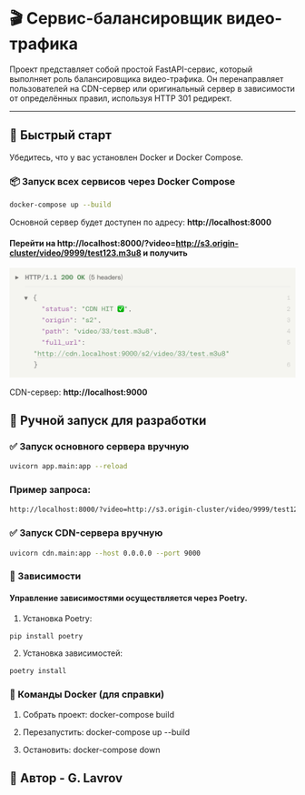 # 🎬 Сервис-балансировщик видео-трафика

Проект представляет собой простой FastAPI-сервис, который выполняет роль балансировщика видео-трафика. 
Он перенаправляет пользователей на CDN-сервер или оригинальный сервер в зависимости от определённых правил, используя HTTP 301 редирект.

---

## 🚀 Быстрый старт

Убедитесь, что у вас установлен Docker и Docker Compose.

### 📦 Запуск всех сервисов через Docker Compose

```bash
docker-compose up --build
```

Основной сервер будет доступен по адресу: **http://localhost:8000**

#### Перейти на http://localhost:8000/?video=http://s3.origin-cluster/video/9999/test123.m3u8 и получить

![1.png](1.png)

CDN-сервер: **http://localhost:9000**

## 🧪 Ручной запуск для разработки
### ✅ Запуск основного сервера вручную
```bash
uvicorn app.main:app --reload
```

### Пример запроса:

```bash
http://localhost:8000/?video=http://s3.origin-cluster/video/9999/test123.m3u8
```

### ✅ Запуск CDN-сервера вручную
```bash
uvicorn cdn.main:app --host 0.0.0.0 --port 9000
```

### 🔧 Зависимости
#### Управление зависимостями осуществляется через Poetry.

1. Установка Poetry:
```bash
pip install poetry
```

2. Установка зависимостей:

```bash
poetry install
```

### 🧰 Команды Docker (для справки)
1. Собрать проект: docker-compose build

2. Перезапустить: docker-compose up --build

3. Остановить: docker-compose down

## 👤 Автор - G. Lavrov